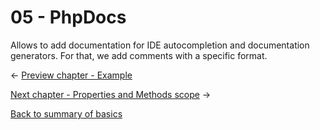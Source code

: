 05 - PhpDocs
===============================

Allows to add documentation for IDE autocompletion and documentation generators.
For that, we add comments with a specific format.

<- [Preview chapter - Example](https://github.com/gael-damour/php-oriented-object-learning/tree/master/Basics/04-Example)

[Next chapter - Properties and Methods scope](https://github.com/gael-damour/php-oriented-object-learning/tree/master/Basics/06-Properties-and-Methods-Statics) ->

[Back to summary of basics](https://github.com/gael-damour/php-oriented-object-learning/tree/master/Basics)